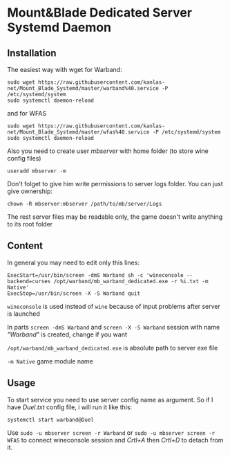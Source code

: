 # Mount&Blade Dedicated Server Systemd Daemon

## Installation

The easiest way with wget for Warband:

```
sudo wget https://raw.githubusercontent.com/kanlas-net/Mount_Blade_Systemd/master/warband%40.service -P /etc/systemd/system
sudo systemctl daemon-reload
```

and for WFAS

```
sudo wget https://raw.githubusercontent.com/kanlas-net/Mount_Blade_Systemd/master/wfas%40.service -P /etc/systemd/system
sudo systemctl daemon-reload
```

Also you need to create user *mbserver* with home folder (to store wine config files)

`useradd mbserver -m`

Don't folget to give him write permissions to server logs folder. You can just give ownership:

`chown -R mbserver:mbserver /path/to/mb/server/Logs`

The rest server files may be readable only, the game doesn't write anything to its root folder

## Content

In general you may need to edit only this lines:
```
ExecStart=/usr/bin/screen -dmS Warband sh -c 'wineconsole --backend=curses /opt/warband/mb_warband_dedicated.exe -r %i.txt -m Native'
ExecStop=/usr/bin/screen -X -S Warband quit
```

`wineconsole` is used instead of `wine` because of input problems after server is launched

In parts `screen -dmS Warband` and `screen -X -S Warband` session with name *"Warband"* is created, change if you want

`/opt/warband/mb_warband_dedicated.exe` is absolute path to server exe file

`-m Native` game module name

## Usage

To start service you need to use server config name as argument. So if I have *Duel.txt* config file, i will run it like this:

`systemctl start warband@Duel`

Use `sudo -u mbserver screen -r Warband` or `sudo -u mbserver screen -r WFAS` to connect wineconsole session and *Crtl+A* then *Crtl+D* to detach from it.

